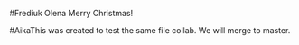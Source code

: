 #Frediuk Olena
Merry Christmas!

#AikaThis was created to test the same file collab. We will merge to master.